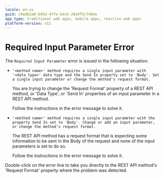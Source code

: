 ```yaml
---
locale: en-us
guid: c0adb2a0-b45d-4ffe-b4c6-28a9f5c7484e
app_type: traditional web apps, mobile apps, reactive web apps
platform-version: o11
---
```


# Required Input Parameter Error

The `Required Input Parameter` error is issued in the following situation:

* `'<method name>' method requires a single input parameter with '<data type>' data type and the Send In property set to 'Body'. Set a single input parameter or change the method's request format.`

    You are trying to change the 'Request Format' property of a REST API method, or 'Data Type', or 'Send In' properties of an input parameter in a REST API method.

    Follow the instructions in the error message to solve it.

* `'<method name>' method requires a single input parameter with the property Send In set to 'Body'. Change or add an input parameter, or change the method's request format.`

    The REST API method has a request format that is expecting some information to be sent in the Body of the request and none of the input parameters is set to do so.

    Follow the instructions in the error message to solve it.

Double-click on the error line to take you directly to the REST API method's 'Request Format' property where the problem was detected. 
